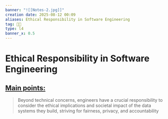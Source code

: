 ```yaml
---
banner: "![[Notes-2.jpg]]"
creation date: 2025-08-12 00:09
aliases: Ethical Responsibility in Software Engineering
tag: 👨‍💻
type: l4
banner_x: 0.5
---
```

# Ethical Responsibility in Software Engineering
## <u>Main points:</u>
> Beyond technical concerns, engineers have a crucial responsibility to consider the ethical implications and societal impact of the data systems they build, striving for fairness, privacy, and accountability
